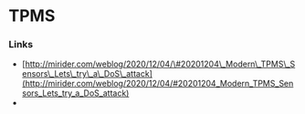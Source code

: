 # TPMS

### Links

* [http://mirider.com/weblog/2020/12/04/\#20201204\_Modern\_TPMS\_Sensors\_Lets\_try\_a\_DoS\_attack](http://mirider.com/weblog/2020/12/04/#20201204_Modern_TPMS_Sensors_Lets_try_a_DoS_attack)
* 

